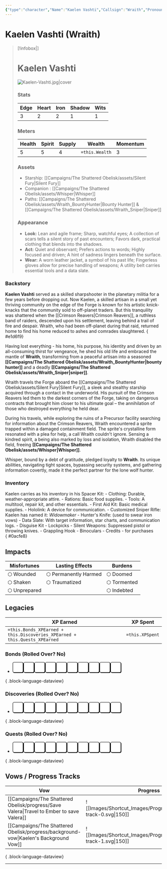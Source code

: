 ```yaml
---
{"type":"character","Name":"Kaelen Vashti","Callsign":"Wraith","Pronouns":"he/him","Edge":3,"Heart":2,"Iron":2,"Shadow":1,"Wits":1,"Health":5,"Spirit":5,"Supply":4,"Momentum":3,"Wealth":0,"Wounded":"⬡","Shaken":"⬡","Unprepared":"⬡","Harmed":"⬡","Traumatized":"⬡","Doomed":"⬡","Tormented":"⬡","Indebted":"⬡","XPSpent":0,"Bonds_Progress":0,"Bonds_TrackImage":"[[progress-track-0.svg]]","Bonds_XPEarned":0,"Discoveries_Progress":0,"Discoveries_TrackImage":"[[progress-track-0.svg]]","Discoveries_XPEarned":0,"Quests_Progress":0,"Quests_TrackImage":"[[progress-track-0.svg]]","Quests_XPEarned":0,"aliases":["Kaelen Vashti","Kaelen","Wraith"],"campaign":"The Shattered Obelisk","dg-publish":true,"dg-path":"Campaigns/The Shattered Obelisk/people/Wraith.md","cssclasses":["starforged","player"],"permalink":"/campaigns/the-shattered-obelisk/people/wraith/","contentClasses":"starforged player","dgPassFrontmatter":true,"noteIcon":""}
---
```


# Kaelen Vashti (Wraith)


> [!infobox|]
> # Kaelen Vashti
> ![Kaelen-Vashti.jpg|cover](/img/user/Campaigns/The%20Shattered%20Obelisk/images/Kaelen-Vashti.jpg)
> ### Stats
>| Edge         | Heart         | Iron         | Shadow         | Wits         |
>| ------------ | ------------- | ------------ | -------------- | ------------ |
>| 3 | 2 | 2 | 1 | 1 |
> ### Meters
> | Health | Spirit | Supply | Wealth | Momentum |
> | --- | --- | --- | --- | --- |
> | 5 | 5 | 4 | `=this.Wealth` | 3 |
> ### Assets
> - Starship: [[Campaigns/The Shattered Obelisk/assets/Silent Fury\|Silent Fury]]
> - Companion : [[Campaigns/The Shattered Obelisk/assets/Whisper\|Whisper]]
> - Paths: [[Campaigns/The Shattered Obelisk/assets/Wraith_BountyHunter\|Bounty Hunter]] & [[Campaigns/The Shattered Obelisk/assets/Wraith_Sniper\|Sniper]]
> ### Appearance
> - **Look:** Lean and agile frame; Sharp, watchful eyes; A collection of scars tells a silent story of past encounters; Favors dark, practical clothing that blends into the shadows.
>- **Act:** Quiet and observant; Prefers actions to words; Highly focused and driven; A hint of sadness lingers beneath the surface.
> - **Wear:** A worn leather jacket, a symbol of his past life; Fingerless gloves allow for precise handling of weapons; A utility belt carries essential tools and a data slate.

### Backstory

**Kaelen  Vashti** served as a skilled sharpshooter in the planetary militia for a few years before dropping out. Now Kaelen, a skilled artisan in a small yet thriving community on the edge of the Forge is known for his artistic knick-knacks that the community sold to off-planet traders. But this tranquility was shattered when the [[Crimson Reavers\|Crimson Reavers]], a ruthless band of raiders, descended upon his settlement, leaving behind a trail of fire and despair. Wraith, who had been off-planet during that raid, returned home to find his home reduced to ashes and comrades slaughtered.
{ #e1d6f9}


Having lost everything - his home, his purpose, his identity and driven by an all-consuming thirst for vengeance, he shed his old life and embraced the mantle of **Wraith**, transforming from a peaceful artisan into a seasoned **[[Campaigns/The Shattered Obelisk/assets/Wraith_BountyHunter\|bounty hunter]]** and a deadly **[[Campaigns/The Shattered Obelisk/assets/Wraith_Sniper\|sniper]]**. 

Wraith travels the Forge aboard the [[Campaigns/The Shattered Obelisk/assets/Silent Fury\|Silent Fury]], a sleek and stealthy starship acquired through a contact in the underworld. His pursuit of the Crimson Reavers led them to the darkest corners of the Forge, taking on dangerous contracts that brought him closer to his ultimate goal – the annihilation of those who destroyed everything he held dear.

During his travels, while exploring the ruins of a Precursor facility searching for information about the Crimson Reavers, Wraith encountered a sprite trapped within a damaged containment field. The sprite's crystalline form resonated with a plea for help, a call Wraith couldn't ignore. Sensing a kindred spirit, a being also marked by loss and isolation, Wraith disabled the field, freeing **[[Campaigns/The Shattered Obelisk/assets/Whisper\|Whisper]]**.

Whisper, bound by a debt of gratitude, pledged loyalty to **Wraith**. Its unique abilities, navigating tight spaces, bypassing security systems, and gathering information covertly, made it the perfect partner for the lone wolf hunter.

### Inventory

Kaelen carries as his inventory in his Spacer Kit:
	- Clothing: Durable, weather-appropriate attire.
	- Rations: Basic food supplies.
	- Tools: A multitool, repair kit, and other essentials.
	- First Aid Kit: Basic medical supplies.
	- Hololink: A device for communication. 
	- Customized Sniper Rifle: Kaelen has named it: *Widowmaker*
	- Hunter's Knife: (used to swear iron vows)
	- Data Slate: With target information, star charts, and communication logs.
	- Disguise Kit 
	- Lockpicks 
	- Silent Weapons: Suppressed pistol or throwing knives.
	- Grappling Hook
	- Binoculars
	- Credits - for purchases   
{ #0acfe8}



## Impacts
| Misfortunes | Lasting Effects | Burdens |
| --- | --- | --- |
| ⬡ Wounded | ⬡ Permanently Harmed | ⬡ Doomed |
| ⬡ Shaken | ⬡ Traumatized | ⬡ Tormented |
| ⬡ Unprepared |  | ⬡ Indebted |

## Legacies
| XP Earned | XP Spent |
| --- | --- |
| `=this.Bonds_XPEarned + this.Discoveries_XPEarned + this.Quests_XPEarned` | `=this.XPSpent` |

### Bonds (Rolled Over? No)
- <?xml version="1.0" encoding="UTF-8" standalone="no"?><!DOCTYPE svg PUBLIC "-//W3C//DTD SVG 1.1//EN" "http://www.w3.org/Graphics/SVG/1.1/DTD/svg11.dtd"><svg xmlns="http://www.w3.org/2000/svg" xmlns:xlink="http://www.w3.org/1999/xlink" xmlns:serif="http://www.serif.com/" width="350" height="100%" viewBox="0 0 5542 555" version="1.1" xml:space="preserve" style="fill-rule:evenodd;clip-rule:evenodd;"><g id="Box-0-A"><path d="M89.743,28.114c-33.663,-0 -60.937,27.274 -60.937,60.937l-0,394.897c-0,33.663 27.274,60.955 60.937,60.955l394.896,-0c33.663,-0 60.955,-27.292 60.955,-60.955l0,-394.897c0,-33.663 -27.292,-60.937 -60.955,-60.937l-394.896,-0Z" style="fill-rule:nonzero;stroke:#000;stroke-width:17.36px;"/><path d="M69.618,8.681c-33.663,-0 -60.937,27.274 -60.937,60.937l-0,394.896c-0,33.663 27.274,60.955 60.937,60.955l394.896,0c33.663,0 60.955,-27.292 60.955,-60.955l0,-394.896c0,-33.663 -27.292,-60.937 -60.955,-60.937l-394.896,-0Z" style="fill:#fff;fill-rule:nonzero;stroke:#000;stroke-width:17.36px;"/></g><g id="Box-0-B"><path d="M643.979,28.114c-33.663,-0 -60.937,27.274 -60.937,60.937l-0,394.897c-0,33.663 27.274,60.955 60.937,60.955l394.896,-0c33.664,-0 60.955,-27.292 60.955,-60.955l0,-394.897c0,-33.663 -27.291,-60.937 -60.955,-60.937l-394.896,-0Z" style="fill-rule:nonzero;stroke:#000;stroke-width:17.36px;"/><path d="M623.854,8.681c-33.663,-0 -60.937,27.274 -60.937,60.937l-0,394.896c-0,33.663 27.274,60.955 60.937,60.955l394.896,0c33.664,0 60.955,-27.292 60.955,-60.955l0,-394.896c0,-33.663 -27.291,-60.937 -60.955,-60.937l-394.896,-0Z" style="fill:#fff;fill-rule:nonzero;stroke:#000;stroke-width:17.36px;"/></g><g id="Box-0-C"><path d="M1198.15,28.114c-33.663,-0 -60.938,27.274 -60.938,60.937l0,394.897c0,33.663 27.275,60.955 60.938,60.955l394.896,-0c33.663,-0 60.955,-27.292 60.955,-60.955l-0,-394.897c-0,-33.663 -27.292,-60.937 -60.955,-60.937l-394.896,-0Z" style="fill-rule:nonzero;stroke:#000;stroke-width:17.36px;"/><path d="M1178.02,8.681c-33.663,-0 -60.938,27.274 -60.938,60.937l0,394.896c0,33.663 27.275,60.955 60.938,60.955l394.896,0c33.663,0 60.955,-27.292 60.955,-60.955l-0,-394.896c-0,-33.663 -27.292,-60.937 -60.955,-60.937l-394.896,-0Z" style="fill:#fff;fill-rule:nonzero;stroke:#000;stroke-width:17.36px;"/></g><g id="Box-0-D"><path d="M1752.31,28.114c-33.664,-0 -60.938,27.274 -60.938,60.937l0,394.897c0,33.663 27.274,60.955 60.938,60.955l394.896,-0c33.663,-0 60.955,-27.292 60.955,-60.955l-0,-394.897c-0,-33.663 -27.292,-60.937 -60.955,-60.937l-394.896,-0Z" style="fill-rule:nonzero;stroke:#000;stroke-width:17.36px;"/><path d="M1732.19,8.681c-33.664,-0 -60.938,27.274 -60.938,60.937l0,394.896c0,33.663 27.274,60.955 60.938,60.955l394.896,0c33.663,0 60.955,-27.292 60.955,-60.955l-0,-394.896c-0,-33.663 -27.292,-60.937 -60.955,-60.937l-394.896,-0Z" style="fill:#fff;fill-rule:nonzero;stroke:#000;stroke-width:17.36px;"/></g><g id="Box-0-E"><path d="M2306.48,28.114c-33.663,-0 -60.937,27.274 -60.937,60.937l-0,394.897c-0,33.663 27.274,60.955 60.937,60.955l394.896,-0c33.664,-0 60.955,-27.292 60.955,-60.955l0,-394.897c0,-33.663 -27.291,-60.937 -60.955,-60.937l-394.896,-0Z" style="fill-rule:nonzero;stroke:#000;stroke-width:17.36px;"/><path d="M2286.35,8.681c-33.663,-0 -60.937,27.274 -60.937,60.937l-0,394.896c-0,33.663 27.274,60.955 60.937,60.955l394.896,0c33.664,0 60.955,-27.292 60.955,-60.955l0,-394.896c0,-33.663 -27.291,-60.937 -60.955,-60.937l-394.896,-0Z" style="fill:#fff;fill-rule:nonzero;stroke:#000;stroke-width:17.36px;"/></g><g id="Box-0-F"><path d="M2860.65,28.114c-33.663,-0 -60.938,27.274 -60.938,60.937l0,394.897c0,33.663 27.275,60.955 60.938,60.955l394.896,-0c33.663,-0 60.955,-27.292 60.955,-60.955l-0,-394.897c-0,-33.663 -27.292,-60.937 -60.955,-60.937l-394.896,-0Z" style="fill-rule:nonzero;stroke:#000;stroke-width:17.36px;"/><path d="M2840.52,8.681c-33.663,-0 -60.938,27.274 -60.938,60.937l0,394.896c0,33.663 27.275,60.955 60.938,60.955l394.896,0c33.663,0 60.955,-27.292 60.955,-60.955l-0,-394.896c-0,-33.663 -27.292,-60.937 -60.955,-60.937l-394.896,-0Z" style="fill:#fff;fill-rule:nonzero;stroke:#000;stroke-width:17.36px;"/></g><g id="Box-0-G"><path d="M3414.81,28.114c-33.664,-0 -60.938,27.274 -60.938,60.937l0,394.897c0,33.663 27.274,60.955 60.938,60.955l394.896,-0c33.663,-0 60.955,-27.292 60.955,-60.955l-0,-394.897c-0,-33.663 -27.292,-60.937 -60.955,-60.937l-394.896,-0Z" style="fill-rule:nonzero;stroke:#000;stroke-width:17.36px;"/><path d="M3394.69,8.681c-33.664,-0 -60.938,27.274 -60.938,60.937l0,394.896c0,33.663 27.274,60.955 60.938,60.955l394.896,0c33.663,0 60.955,-27.292 60.955,-60.955l-0,-394.896c-0,-33.663 -27.292,-60.937 -60.955,-60.937l-394.896,-0Z" style="fill:#fff;fill-rule:nonzero;stroke:#000;stroke-width:17.36px;"/></g><g id="Box-0-H"><path d="M3968.98,28.114c-33.663,-0 -60.937,27.274 -60.937,60.937l-0,394.897c-0,33.663 27.274,60.955 60.937,60.955l394.896,-0c33.664,-0 60.955,-27.292 60.955,-60.955l0,-394.897c0,-33.663 -27.291,-60.937 -60.955,-60.937l-394.896,-0Z" style="fill-rule:nonzero;stroke:#000;stroke-width:17.36px;"/><path d="M3948.85,8.681c-33.663,-0 -60.937,27.274 -60.937,60.937l-0,394.896c-0,33.663 27.274,60.955 60.937,60.955l394.896,0c33.664,0 60.955,-27.292 60.955,-60.955l0,-394.896c0,-33.663 -27.291,-60.937 -60.955,-60.937l-394.896,-0Z" style="fill:#fff;fill-rule:nonzero;stroke:#000;stroke-width:17.36px;"/></g><g id="Box-0-I"><path d="M4523.15,28.114c-33.663,-0 -60.938,27.274 -60.938,60.937l0,394.897c0,33.663 27.275,60.955 60.938,60.955l394.896,-0c33.663,-0 60.955,-27.292 60.955,-60.955l-0,-394.897c-0,-33.663 -27.292,-60.937 -60.955,-60.937l-394.896,-0Z" style="fill-rule:nonzero;stroke:#000;stroke-width:17.36px;"/><path d="M4503.02,8.681c-33.663,-0 -60.938,27.274 -60.938,60.937l0,394.896c0,33.663 27.275,60.955 60.938,60.955l394.896,0c33.663,0 60.955,-27.292 60.955,-60.955l-0,-394.896c-0,-33.663 -27.292,-60.937 -60.955,-60.937l-394.896,-0Z" style="fill:#fff;fill-rule:nonzero;stroke:#000;stroke-width:17.36px;"/></g><g id="Box-0-J"><path d="M5077.31,28.114c-33.664,-0 -60.938,27.274 -60.938,60.937l0,394.897c0,33.663 27.274,60.955 60.938,60.955l394.896,-0c33.663,-0 60.955,-27.292 60.955,-60.955l-0,-394.897c-0,-33.663 -27.292,-60.937 -60.955,-60.937l-394.896,-0Z" style="fill-rule:nonzero;stroke:#000;stroke-width:17.36px;"/><path d="M5057.19,8.681c-33.664,-0 -60.938,27.274 -60.938,60.937l0,394.896c0,33.663 27.274,60.955 60.938,60.955l394.896,0c33.663,0 60.955,-27.292 60.955,-60.955l-0,-394.896c-0,-33.663 -27.292,-60.937 -60.955,-60.937l-394.896,-0Z" style="fill:#fff;fill-rule:nonzero;stroke:#000;stroke-width:17.36px;"/></g></svg>

{ .block-language-dataview}
### Discoveries (Rolled Over? No)
- <?xml version="1.0" encoding="UTF-8" standalone="no"?><!DOCTYPE svg PUBLIC "-//W3C//DTD SVG 1.1//EN" "http://www.w3.org/Graphics/SVG/1.1/DTD/svg11.dtd"><svg xmlns="http://www.w3.org/2000/svg" xmlns:xlink="http://www.w3.org/1999/xlink" xmlns:serif="http://www.serif.com/" width="350" height="100%" viewBox="0 0 5542 555" version="1.1" xml:space="preserve" style="fill-rule:evenodd;clip-rule:evenodd;"><g id="Box-0-A"><path d="M89.743,28.114c-33.663,-0 -60.937,27.274 -60.937,60.937l-0,394.897c-0,33.663 27.274,60.955 60.937,60.955l394.896,-0c33.663,-0 60.955,-27.292 60.955,-60.955l0,-394.897c0,-33.663 -27.292,-60.937 -60.955,-60.937l-394.896,-0Z" style="fill-rule:nonzero;stroke:#000;stroke-width:17.36px;"/><path d="M69.618,8.681c-33.663,-0 -60.937,27.274 -60.937,60.937l-0,394.896c-0,33.663 27.274,60.955 60.937,60.955l394.896,0c33.663,0 60.955,-27.292 60.955,-60.955l0,-394.896c0,-33.663 -27.292,-60.937 -60.955,-60.937l-394.896,-0Z" style="fill:#fff;fill-rule:nonzero;stroke:#000;stroke-width:17.36px;"/></g><g id="Box-0-B"><path d="M643.979,28.114c-33.663,-0 -60.937,27.274 -60.937,60.937l-0,394.897c-0,33.663 27.274,60.955 60.937,60.955l394.896,-0c33.664,-0 60.955,-27.292 60.955,-60.955l0,-394.897c0,-33.663 -27.291,-60.937 -60.955,-60.937l-394.896,-0Z" style="fill-rule:nonzero;stroke:#000;stroke-width:17.36px;"/><path d="M623.854,8.681c-33.663,-0 -60.937,27.274 -60.937,60.937l-0,394.896c-0,33.663 27.274,60.955 60.937,60.955l394.896,0c33.664,0 60.955,-27.292 60.955,-60.955l0,-394.896c0,-33.663 -27.291,-60.937 -60.955,-60.937l-394.896,-0Z" style="fill:#fff;fill-rule:nonzero;stroke:#000;stroke-width:17.36px;"/></g><g id="Box-0-C"><path d="M1198.15,28.114c-33.663,-0 -60.938,27.274 -60.938,60.937l0,394.897c0,33.663 27.275,60.955 60.938,60.955l394.896,-0c33.663,-0 60.955,-27.292 60.955,-60.955l-0,-394.897c-0,-33.663 -27.292,-60.937 -60.955,-60.937l-394.896,-0Z" style="fill-rule:nonzero;stroke:#000;stroke-width:17.36px;"/><path d="M1178.02,8.681c-33.663,-0 -60.938,27.274 -60.938,60.937l0,394.896c0,33.663 27.275,60.955 60.938,60.955l394.896,0c33.663,0 60.955,-27.292 60.955,-60.955l-0,-394.896c-0,-33.663 -27.292,-60.937 -60.955,-60.937l-394.896,-0Z" style="fill:#fff;fill-rule:nonzero;stroke:#000;stroke-width:17.36px;"/></g><g id="Box-0-D"><path d="M1752.31,28.114c-33.664,-0 -60.938,27.274 -60.938,60.937l0,394.897c0,33.663 27.274,60.955 60.938,60.955l394.896,-0c33.663,-0 60.955,-27.292 60.955,-60.955l-0,-394.897c-0,-33.663 -27.292,-60.937 -60.955,-60.937l-394.896,-0Z" style="fill-rule:nonzero;stroke:#000;stroke-width:17.36px;"/><path d="M1732.19,8.681c-33.664,-0 -60.938,27.274 -60.938,60.937l0,394.896c0,33.663 27.274,60.955 60.938,60.955l394.896,0c33.663,0 60.955,-27.292 60.955,-60.955l-0,-394.896c-0,-33.663 -27.292,-60.937 -60.955,-60.937l-394.896,-0Z" style="fill:#fff;fill-rule:nonzero;stroke:#000;stroke-width:17.36px;"/></g><g id="Box-0-E"><path d="M2306.48,28.114c-33.663,-0 -60.937,27.274 -60.937,60.937l-0,394.897c-0,33.663 27.274,60.955 60.937,60.955l394.896,-0c33.664,-0 60.955,-27.292 60.955,-60.955l0,-394.897c0,-33.663 -27.291,-60.937 -60.955,-60.937l-394.896,-0Z" style="fill-rule:nonzero;stroke:#000;stroke-width:17.36px;"/><path d="M2286.35,8.681c-33.663,-0 -60.937,27.274 -60.937,60.937l-0,394.896c-0,33.663 27.274,60.955 60.937,60.955l394.896,0c33.664,0 60.955,-27.292 60.955,-60.955l0,-394.896c0,-33.663 -27.291,-60.937 -60.955,-60.937l-394.896,-0Z" style="fill:#fff;fill-rule:nonzero;stroke:#000;stroke-width:17.36px;"/></g><g id="Box-0-F"><path d="M2860.65,28.114c-33.663,-0 -60.938,27.274 -60.938,60.937l0,394.897c0,33.663 27.275,60.955 60.938,60.955l394.896,-0c33.663,-0 60.955,-27.292 60.955,-60.955l-0,-394.897c-0,-33.663 -27.292,-60.937 -60.955,-60.937l-394.896,-0Z" style="fill-rule:nonzero;stroke:#000;stroke-width:17.36px;"/><path d="M2840.52,8.681c-33.663,-0 -60.938,27.274 -60.938,60.937l0,394.896c0,33.663 27.275,60.955 60.938,60.955l394.896,0c33.663,0 60.955,-27.292 60.955,-60.955l-0,-394.896c-0,-33.663 -27.292,-60.937 -60.955,-60.937l-394.896,-0Z" style="fill:#fff;fill-rule:nonzero;stroke:#000;stroke-width:17.36px;"/></g><g id="Box-0-G"><path d="M3414.81,28.114c-33.664,-0 -60.938,27.274 -60.938,60.937l0,394.897c0,33.663 27.274,60.955 60.938,60.955l394.896,-0c33.663,-0 60.955,-27.292 60.955,-60.955l-0,-394.897c-0,-33.663 -27.292,-60.937 -60.955,-60.937l-394.896,-0Z" style="fill-rule:nonzero;stroke:#000;stroke-width:17.36px;"/><path d="M3394.69,8.681c-33.664,-0 -60.938,27.274 -60.938,60.937l0,394.896c0,33.663 27.274,60.955 60.938,60.955l394.896,0c33.663,0 60.955,-27.292 60.955,-60.955l-0,-394.896c-0,-33.663 -27.292,-60.937 -60.955,-60.937l-394.896,-0Z" style="fill:#fff;fill-rule:nonzero;stroke:#000;stroke-width:17.36px;"/></g><g id="Box-0-H"><path d="M3968.98,28.114c-33.663,-0 -60.937,27.274 -60.937,60.937l-0,394.897c-0,33.663 27.274,60.955 60.937,60.955l394.896,-0c33.664,-0 60.955,-27.292 60.955,-60.955l0,-394.897c0,-33.663 -27.291,-60.937 -60.955,-60.937l-394.896,-0Z" style="fill-rule:nonzero;stroke:#000;stroke-width:17.36px;"/><path d="M3948.85,8.681c-33.663,-0 -60.937,27.274 -60.937,60.937l-0,394.896c-0,33.663 27.274,60.955 60.937,60.955l394.896,0c33.664,0 60.955,-27.292 60.955,-60.955l0,-394.896c0,-33.663 -27.291,-60.937 -60.955,-60.937l-394.896,-0Z" style="fill:#fff;fill-rule:nonzero;stroke:#000;stroke-width:17.36px;"/></g><g id="Box-0-I"><path d="M4523.15,28.114c-33.663,-0 -60.938,27.274 -60.938,60.937l0,394.897c0,33.663 27.275,60.955 60.938,60.955l394.896,-0c33.663,-0 60.955,-27.292 60.955,-60.955l-0,-394.897c-0,-33.663 -27.292,-60.937 -60.955,-60.937l-394.896,-0Z" style="fill-rule:nonzero;stroke:#000;stroke-width:17.36px;"/><path d="M4503.02,8.681c-33.663,-0 -60.938,27.274 -60.938,60.937l0,394.896c0,33.663 27.275,60.955 60.938,60.955l394.896,0c33.663,0 60.955,-27.292 60.955,-60.955l-0,-394.896c-0,-33.663 -27.292,-60.937 -60.955,-60.937l-394.896,-0Z" style="fill:#fff;fill-rule:nonzero;stroke:#000;stroke-width:17.36px;"/></g><g id="Box-0-J"><path d="M5077.31,28.114c-33.664,-0 -60.938,27.274 -60.938,60.937l0,394.897c0,33.663 27.274,60.955 60.938,60.955l394.896,-0c33.663,-0 60.955,-27.292 60.955,-60.955l-0,-394.897c-0,-33.663 -27.292,-60.937 -60.955,-60.937l-394.896,-0Z" style="fill-rule:nonzero;stroke:#000;stroke-width:17.36px;"/><path d="M5057.19,8.681c-33.664,-0 -60.938,27.274 -60.938,60.937l0,394.896c0,33.663 27.274,60.955 60.938,60.955l394.896,0c33.663,0 60.955,-27.292 60.955,-60.955l-0,-394.896c-0,-33.663 -27.292,-60.937 -60.955,-60.937l-394.896,-0Z" style="fill:#fff;fill-rule:nonzero;stroke:#000;stroke-width:17.36px;"/></g></svg>

{ .block-language-dataview}
### Quests (Rolled Over? No)
- <?xml version="1.0" encoding="UTF-8" standalone="no"?><!DOCTYPE svg PUBLIC "-//W3C//DTD SVG 1.1//EN" "http://www.w3.org/Graphics/SVG/1.1/DTD/svg11.dtd"><svg xmlns="http://www.w3.org/2000/svg" xmlns:xlink="http://www.w3.org/1999/xlink" xmlns:serif="http://www.serif.com/" width="350" height="100%" viewBox="0 0 5542 555" version="1.1" xml:space="preserve" style="fill-rule:evenodd;clip-rule:evenodd;"><g id="Box-0-A"><path d="M89.743,28.114c-33.663,-0 -60.937,27.274 -60.937,60.937l-0,394.897c-0,33.663 27.274,60.955 60.937,60.955l394.896,-0c33.663,-0 60.955,-27.292 60.955,-60.955l0,-394.897c0,-33.663 -27.292,-60.937 -60.955,-60.937l-394.896,-0Z" style="fill-rule:nonzero;stroke:#000;stroke-width:17.36px;"/><path d="M69.618,8.681c-33.663,-0 -60.937,27.274 -60.937,60.937l-0,394.896c-0,33.663 27.274,60.955 60.937,60.955l394.896,0c33.663,0 60.955,-27.292 60.955,-60.955l0,-394.896c0,-33.663 -27.292,-60.937 -60.955,-60.937l-394.896,-0Z" style="fill:#fff;fill-rule:nonzero;stroke:#000;stroke-width:17.36px;"/></g><g id="Box-0-B"><path d="M643.979,28.114c-33.663,-0 -60.937,27.274 -60.937,60.937l-0,394.897c-0,33.663 27.274,60.955 60.937,60.955l394.896,-0c33.664,-0 60.955,-27.292 60.955,-60.955l0,-394.897c0,-33.663 -27.291,-60.937 -60.955,-60.937l-394.896,-0Z" style="fill-rule:nonzero;stroke:#000;stroke-width:17.36px;"/><path d="M623.854,8.681c-33.663,-0 -60.937,27.274 -60.937,60.937l-0,394.896c-0,33.663 27.274,60.955 60.937,60.955l394.896,0c33.664,0 60.955,-27.292 60.955,-60.955l0,-394.896c0,-33.663 -27.291,-60.937 -60.955,-60.937l-394.896,-0Z" style="fill:#fff;fill-rule:nonzero;stroke:#000;stroke-width:17.36px;"/></g><g id="Box-0-C"><path d="M1198.15,28.114c-33.663,-0 -60.938,27.274 -60.938,60.937l0,394.897c0,33.663 27.275,60.955 60.938,60.955l394.896,-0c33.663,-0 60.955,-27.292 60.955,-60.955l-0,-394.897c-0,-33.663 -27.292,-60.937 -60.955,-60.937l-394.896,-0Z" style="fill-rule:nonzero;stroke:#000;stroke-width:17.36px;"/><path d="M1178.02,8.681c-33.663,-0 -60.938,27.274 -60.938,60.937l0,394.896c0,33.663 27.275,60.955 60.938,60.955l394.896,0c33.663,0 60.955,-27.292 60.955,-60.955l-0,-394.896c-0,-33.663 -27.292,-60.937 -60.955,-60.937l-394.896,-0Z" style="fill:#fff;fill-rule:nonzero;stroke:#000;stroke-width:17.36px;"/></g><g id="Box-0-D"><path d="M1752.31,28.114c-33.664,-0 -60.938,27.274 -60.938,60.937l0,394.897c0,33.663 27.274,60.955 60.938,60.955l394.896,-0c33.663,-0 60.955,-27.292 60.955,-60.955l-0,-394.897c-0,-33.663 -27.292,-60.937 -60.955,-60.937l-394.896,-0Z" style="fill-rule:nonzero;stroke:#000;stroke-width:17.36px;"/><path d="M1732.19,8.681c-33.664,-0 -60.938,27.274 -60.938,60.937l0,394.896c0,33.663 27.274,60.955 60.938,60.955l394.896,0c33.663,0 60.955,-27.292 60.955,-60.955l-0,-394.896c-0,-33.663 -27.292,-60.937 -60.955,-60.937l-394.896,-0Z" style="fill:#fff;fill-rule:nonzero;stroke:#000;stroke-width:17.36px;"/></g><g id="Box-0-E"><path d="M2306.48,28.114c-33.663,-0 -60.937,27.274 -60.937,60.937l-0,394.897c-0,33.663 27.274,60.955 60.937,60.955l394.896,-0c33.664,-0 60.955,-27.292 60.955,-60.955l0,-394.897c0,-33.663 -27.291,-60.937 -60.955,-60.937l-394.896,-0Z" style="fill-rule:nonzero;stroke:#000;stroke-width:17.36px;"/><path d="M2286.35,8.681c-33.663,-0 -60.937,27.274 -60.937,60.937l-0,394.896c-0,33.663 27.274,60.955 60.937,60.955l394.896,0c33.664,0 60.955,-27.292 60.955,-60.955l0,-394.896c0,-33.663 -27.291,-60.937 -60.955,-60.937l-394.896,-0Z" style="fill:#fff;fill-rule:nonzero;stroke:#000;stroke-width:17.36px;"/></g><g id="Box-0-F"><path d="M2860.65,28.114c-33.663,-0 -60.938,27.274 -60.938,60.937l0,394.897c0,33.663 27.275,60.955 60.938,60.955l394.896,-0c33.663,-0 60.955,-27.292 60.955,-60.955l-0,-394.897c-0,-33.663 -27.292,-60.937 -60.955,-60.937l-394.896,-0Z" style="fill-rule:nonzero;stroke:#000;stroke-width:17.36px;"/><path d="M2840.52,8.681c-33.663,-0 -60.938,27.274 -60.938,60.937l0,394.896c0,33.663 27.275,60.955 60.938,60.955l394.896,0c33.663,0 60.955,-27.292 60.955,-60.955l-0,-394.896c-0,-33.663 -27.292,-60.937 -60.955,-60.937l-394.896,-0Z" style="fill:#fff;fill-rule:nonzero;stroke:#000;stroke-width:17.36px;"/></g><g id="Box-0-G"><path d="M3414.81,28.114c-33.664,-0 -60.938,27.274 -60.938,60.937l0,394.897c0,33.663 27.274,60.955 60.938,60.955l394.896,-0c33.663,-0 60.955,-27.292 60.955,-60.955l-0,-394.897c-0,-33.663 -27.292,-60.937 -60.955,-60.937l-394.896,-0Z" style="fill-rule:nonzero;stroke:#000;stroke-width:17.36px;"/><path d="M3394.69,8.681c-33.664,-0 -60.938,27.274 -60.938,60.937l0,394.896c0,33.663 27.274,60.955 60.938,60.955l394.896,0c33.663,0 60.955,-27.292 60.955,-60.955l-0,-394.896c-0,-33.663 -27.292,-60.937 -60.955,-60.937l-394.896,-0Z" style="fill:#fff;fill-rule:nonzero;stroke:#000;stroke-width:17.36px;"/></g><g id="Box-0-H"><path d="M3968.98,28.114c-33.663,-0 -60.937,27.274 -60.937,60.937l-0,394.897c-0,33.663 27.274,60.955 60.937,60.955l394.896,-0c33.664,-0 60.955,-27.292 60.955,-60.955l0,-394.897c0,-33.663 -27.291,-60.937 -60.955,-60.937l-394.896,-0Z" style="fill-rule:nonzero;stroke:#000;stroke-width:17.36px;"/><path d="M3948.85,8.681c-33.663,-0 -60.937,27.274 -60.937,60.937l-0,394.896c-0,33.663 27.274,60.955 60.937,60.955l394.896,0c33.664,0 60.955,-27.292 60.955,-60.955l0,-394.896c0,-33.663 -27.291,-60.937 -60.955,-60.937l-394.896,-0Z" style="fill:#fff;fill-rule:nonzero;stroke:#000;stroke-width:17.36px;"/></g><g id="Box-0-I"><path d="M4523.15,28.114c-33.663,-0 -60.938,27.274 -60.938,60.937l0,394.897c0,33.663 27.275,60.955 60.938,60.955l394.896,-0c33.663,-0 60.955,-27.292 60.955,-60.955l-0,-394.897c-0,-33.663 -27.292,-60.937 -60.955,-60.937l-394.896,-0Z" style="fill-rule:nonzero;stroke:#000;stroke-width:17.36px;"/><path d="M4503.02,8.681c-33.663,-0 -60.938,27.274 -60.938,60.937l0,394.896c0,33.663 27.275,60.955 60.938,60.955l394.896,0c33.663,0 60.955,-27.292 60.955,-60.955l-0,-394.896c-0,-33.663 -27.292,-60.937 -60.955,-60.937l-394.896,-0Z" style="fill:#fff;fill-rule:nonzero;stroke:#000;stroke-width:17.36px;"/></g><g id="Box-0-J"><path d="M5077.31,28.114c-33.664,-0 -60.938,27.274 -60.938,60.937l0,394.897c0,33.663 27.274,60.955 60.938,60.955l394.896,-0c33.663,-0 60.955,-27.292 60.955,-60.955l-0,-394.897c-0,-33.663 -27.292,-60.937 -60.955,-60.937l-394.896,-0Z" style="fill-rule:nonzero;stroke:#000;stroke-width:17.36px;"/><path d="M5057.19,8.681c-33.664,-0 -60.938,27.274 -60.938,60.937l0,394.896c0,33.663 27.274,60.955 60.938,60.955l394.896,0c33.663,0 60.955,-27.292 60.955,-60.955l-0,-394.896c-0,-33.663 -27.292,-60.937 -60.955,-60.937l-394.896,-0Z" style="fill:#fff;fill-rule:nonzero;stroke:#000;stroke-width:17.36px;"/></g></svg>

{ .block-language-dataview}

## Vows / Progress Tracks
| Vow                                                                                         | Progress                                                             |
| ------------------------------------------------------------------------------------------- | -------------------------------------------------------------------- |
| [[Campaigns/The Shattered Obelisk/progress/Save Valera\|Travel to Ember to save Valera]] | ![[Images/Shortcut_Images/ProgressTracks/progress-track-0.svg\|150]] |
| [[Campaigns/The Shattered Obelisk/progress/background-vow\|Kaelen's Background Vow]]     | ![[Images/Shortcut_Images/ProgressTracks/progress-track-1.svg\|150]] |

{ .block-language-dataview}

---
